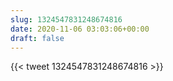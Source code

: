 ```yaml
---
slug: 1324547831248674816
date: 2020-11-06 03:03:06+00:00
draft: false
---
```


{{< tweet 1324547831248674816 >}}
